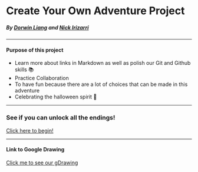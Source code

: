 # Create Your Own Adventure Project 
##### By [Dorwin Liang](https://github.com/dorwinl3894) and [Nick Irizarri](https://github.com/nicholasi1404)  
---
#### Purpose of this project
* Learn more about links in Markdown as well as polish our Git and Github skills 📚
* Practice Collaboration
* To have fun because there are a lot of choices that can be made in this adventure 
* Celebrating the halloween spirit 🎃

---



### See if you can unlock all the endings!
[Click here to begin!](halloween.md) 

---
#### Link to Google Drawing

[Click me to see our gDrawing](https://docs.google.com/drawings/d/1Tw-qG94RAW8RKg8KlzX2ymmxangc8wy_QHn9S7Lh_v8/edit?usp=sharing) 